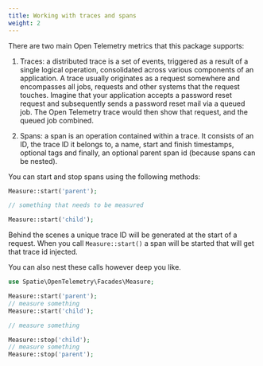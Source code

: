 ```yaml
---
title: Working with traces and spans
weight: 2
---
```


There are two main Open Telemetry metrics that this package supports:

1. Traces: a distributed trace is a set of events, triggered as a result of a single logical operation, consolidated across various components of an application.  A trace usually originates as a request somewhere and encompasses all jobs, requests and other systems that the request touches. Imagine that your application accepts a password reset request and subsequently sends a password reset mail via a queued job. The Open Telemetry trace would then show that request, and the queued job combined.

2. Spans: a span is an operation contained within a trace. It consists of an ID, the trace ID it belongs to, a name, start and finish timestamps, optional tags and finally, an optional parent span id (because spans can be nested).

You can start and stop spans using the following methods:

```php
Measure::start('parent');

// something that needs to be measured

Measure::start('child');
```

Behind the scenes a unique trace ID will be generated at the start of a request. When you call `Measure::start()` a span will be started that will get that trace id injected.

You can also nest these calls however deep you like.

```php
use Spatie\OpenTelemetry\Facades\Measure;

Measure::start('parent');
// measure something
Measure::start('child');

// measure something

Measure::stop('child');
// measure something
Measure::stop('parent');
```


